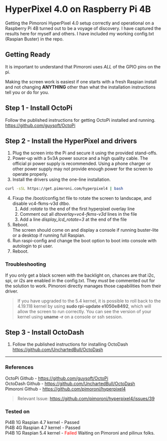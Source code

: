 # HyperPixel 4.0 on Raspberry Pi 4B
Getting the Pimoroni HyperPixel 4.0 setup correctly and operational on a Raspberry Pi 4B turned out to be a voyage of discovery. I have captured the results here for myself and others. I have included my working config.txt (Raspian Buster) in the repo.

## Getting Ready
It is important to understand that Pimoroni uses *ALL* of the GPIO pins on the pi.

Making the screen work is easiest if one starts with a fresh Raspian install and not changing **ANYTHING** other than what the installation instructions tell you or do for you.

## Step 1 - Install OctoPi
Follow the published instructions for getting OctoPi installed and running. https://github.com/guysoft/OctoPi

## Step 2 - Install the HyperPixel and drivers
1. Plug the screen into the Pi and secure it using the provided stand-offs.
2. Power-up with a 5v3A power source and a high quality cable. The official pi power supply is recommended. Using a phone charger or other power supply may not provide enough power for the screen to operate properly.
3. Install the drivers using the one-line installation.<br>
```bash
curl -sSL https://get.pimoroni.com/hyperpixel4 | bash

```
4. Fixup the /boot/config.txt file to rotate the screen to landscape, and disable vc4-fkms-v3d dtbo.
   1. Add *:rotate* to the end of the first hyperpixel overlay line
   2. Comment out all *dtoverlay=vc4-fkms-v3d* lines in the file
   3. Add a line *display_lcd_rotate=3* at the end of the file
5. Reboot. <br>The screen should come on and display a console if running buster-lite or a desktop if running full Raspian.
6. Run raspi-config and change the boot option to boot into console with autologin to pi user.
7. Reboot.
  
### Troubleshooting
If you only get a black screen with the backlight on, chances are that i2c, spi, or i2s are enabled in the config.txt. They *must* be commented out for the solution to work. Pimoroni directly manages those capabilities from their driver.
> If you have upgraded to the 5.4 kernel, it is possible to roll back to the 4.19.118 kernel by 
> using **sudo rpi-update e1050e8492**, which will allow the screen to run correctly. You can see the version of your kernel using **uname -r** on a console or ssh session.

## Step 3 - Install OctoDash
1. Follow the published instructions for installing OctoDash<br>https://github.com/UnchartedBull/OctoDash


---
### References

OctoPi Github - https://github.com/guysoft/OctoPi<br>
OctoDash Github - https://github.com/UnchartedBull/OctoDash<br>
Pimoroni Github - https://github.com/pimoroni/hyperpixel4<br>
> Relevant Issue: https://github.com/pimoroni/hyperpixel4/issues/39


### Tested on
Pi4B 1G Raspian 4.7 kernel - Passed<br>
Pi4B 4G Raspian 4.7 kernel - Passed<br>
Pi4B 1G Raspian 5.4 kernel - <span style="color:red">Failed</span>  Waiting on Pimoroni and pilinux folks. <br>
